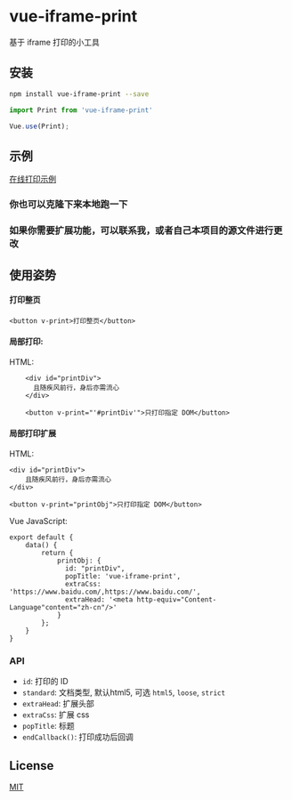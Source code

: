 # vue-iframe-print

基于 iframe 打印的小工具

## 安装

```bash
npm install vue-iframe-print --save
```

```javascript
import Print from 'vue-iframe-print'

Vue.use(Print);
```
## 示例

[在线打印示例](https://118.25.49.69)

### 你也可以克隆下来本地跑一下

### 如果你需要扩展功能，可以联系我，或者自己本项目的源文件进行更改

## 使用姿势

#### 打印整页

```
<button v-print>打印整页</button>
```


#### 局部打印:

HTML:
```
    <div id="printDiv">
      且随疾风前行，身后亦需流心
    </div>

    <button v-print="'#printDiv'">只打印指定 DOM</button>
```

#### 局部打印扩展
HTML:
```
<div id="printDiv">
    且随疾风前行，身后亦需流心
</div>

<button v-print="printObj">只打印指定 DOM</button>
```
Vue JavaScript:
```
export default {
    data() {
        return {
            printObj: {
              id: "printDiv",
              popTitle: 'vue-iframe-print',
              extraCss: 'https://www.baidu.com/,https://www.baidu.com/',
              extraHead: '<meta http-equiv="Content-Language"content="zh-cn"/>'
            }
        };
    }
}
```

### API
* `id`:  打印的 ID
* `standard`: 文档类型, 默认html5, 可选 `html5`, `loose`, `strict`
* `extraHead`: 扩展头部
* `extraCss`:  扩展 css
* `popTitle`:  标题
* `endCallback()`: 打印成功后回调
## License

[MIT](http://opensource.org/licenses/MIT)